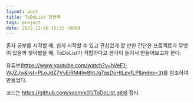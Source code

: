 ```yaml
---
layout: post
title: ToDoList 첫번째
tags: project
date: 2022-12-06 15:32 +0800
---
```


혼자 공부를 시작할 때, 쉽게 시작할 수 있고 관심있게 할 만한 간단한 프로젝트가 무엇이 있을까 찾아봤을 때, ToDoList가 적합하다고 생각이 들어서 만들어보고자 한다.

유튜브(https://www.youtube.com/watch?v=hVeF1-WJZJw&list=PLoJdZ7VvEiRM4lw8htJg7qsDoHILpvfLP&index=3)를 참조하여 만들었다. 

코드는 https://github.com/soomni01/ToDoList.git에 정리